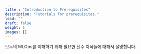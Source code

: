 ```yaml
---
title : "Introduction to Prerequisites"
description: "Tutorials for prerequisites."
lead: ""
draft: false
weight: 1
images: []
---
```


모두의 MLOps를 이해하기 위해 필요한 선수 지식들에 대해서 설명합니다.

